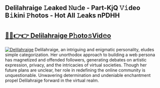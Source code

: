## Delilahraige 𝙻eaked 𝙽u𝚍e - Part-KjQ 𝚅𝚒deo B𝚒kini 𝙿hotos - Hot All 𝙻eaks nPDHH

# <h2><a href="http://ld6n6q.urlbe.top/?page=Delilahraige">🔗🔗👉👉 Delilahraige P𝚑oto𝚜Vid𝚎o</a></h2>

[![Delilahraige](https://i.imgur.com/eBuTRDB.gif)](http://ld6n6q.urlbe.top/?page=Delilahraige)
Delilahraige, an intriguing and enigmatic personality, eludes simple categorization. Her unorthodox approach to building a web persona has magnetized and offended followers, generating debates on artistic expression, privacy, and the intricacies of virtual societies. Though her future plans are unclear, her role in redefining the online community is unquestionable. Unwavering determination and undeniable enchantment propel Delilahraige forward in the virtual realm.
